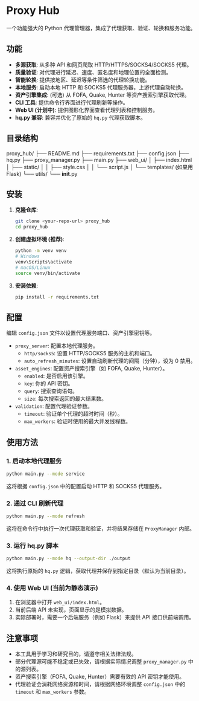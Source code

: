 # Proxy Hub

一个功能强大的 Python 代理管理器，集成了代理获取、验证、轮换和服务功能。

## 功能

*   **多源获取**: 从多种 API 和网页爬取 HTTP/HTTPS/SOCKS4/SOCKS5 代理。
*   **质量验证**: 对代理进行延迟、速度、匿名度和地理位置的全面检测。
*   **智能轮换**: 提供按地区、延迟等条件筛选的代理轮换功能。
*   **本地服务**: 启动本地 HTTP 和 SOCKS5 代理服务器，上游代理自动轮换。
*   **资产引擎集成**: (可选) 从 FOFA, Quake, Hunter 等资产搜索引擎获取代理。
*   **CLI 工具**: 提供命令行界面进行代理刷新等操作。
*   **Web UI (计划中)**: 提供图形化界面查看代理列表和控制服务。
*   **hq.py 兼容**: 兼容并优化了原始的 `hq.py` 代理获取脚本。

## 目录结构

proxy_hub/
├── README.md
├── requirements.txt
├── config.json
├── hq.py
├── proxy_manager.py
├── main.py
├── web_ui/
│   ├── index.html
│   ├── static/
│   │   ├── style.css
│   │   └── script.js
│   └── templates/ (如果用Flask)
└── utils/
    └── __init__.py

## 安装

1.  **克隆仓库**:
    ```bash
    git clone <your-repo-url> proxy_hub
    cd proxy_hub
    ```
2.  **创建虚拟环境 (推荐)**:
    ```bash
    python -m venv venv
    # Windows
    venv\Scripts\activate
    # macOS/Linux
    source venv/bin/activate
    ```
3.  **安装依赖**:
    ```bash
    pip install -r requirements.txt
    ```

## 配置

编辑 `config.json` 文件以设置代理服务端口、资产引擎密钥等。

*   `proxy_server`: 配置本地代理服务。
    *   `http/socks5`: 设置 HTTP/SOCKS5 服务的主机和端口。
    *   `auto_refresh_minutes`: 设置自动刷新代理的间隔（分钟），设为 0 禁用。
*   `asset_engines`: 配置资产搜索引擎（如 FOFA, Quake, Hunter）。
    *   `enabled`: 是否启用该引擎。
    *   `key`: 你的 API 密钥。
    *   `query`: 搜索查询语句。
    *   `size`: 每次搜索返回的最大结果数。
*   `validation`: 配置代理验证参数。
    *   `timeout`: 验证单个代理的超时时间（秒）。
    *   `max_workers`: 验证时使用的最大并发线程数。

## 使用方法

### 1. 启动本地代理服务

```bash
python main.py --mode service
```
这将根据 `config.json` 中的配置启动 HTTP 和 SOCKS5 代理服务。

### 2. 通过 CLI 刷新代理

```bash
python main.py --mode refresh
```
这将在命令行中执行一次代理获取和验证，并将结果存储在 `ProxyManager` 内部。

### 3. 运行 hq.py 脚本

```bash
python main.py --mode hq --output-dir ./output
```
这将执行原始的 `hq.py` 逻辑，获取代理并保存到指定目录（默认为当前目录）。

### 4. 使用 Web UI (当前为静态演示)

1.  在浏览器中打开 `web_ui/index.html`。
2.  当前后端 API 未实现，页面显示的是模拟数据。
3.  实际部署时，需要一个后端服务（例如 Flask）来提供 API 接口供前端调用。

## 注意事项

*   本工具用于学习和研究目的，请遵守相关法律法规。
*   部分代理源可能不稳定或已失效，请根据实际情况调整 `proxy_manager.py` 中的源列表。
*   资产搜索引擎（FOFA, Quake, Hunter）需要有效的 API 密钥才能使用。
*   代理验证会消耗网络资源和时间，请根据网络环境调整 `config.json` 中的 `timeout` 和 `max_workers` 参数。

```
